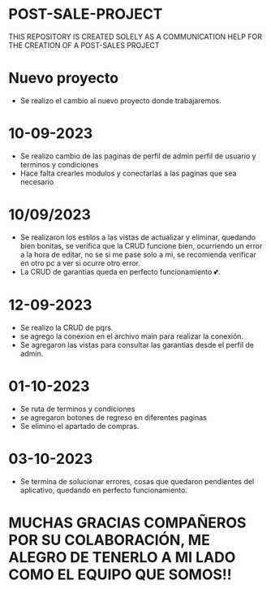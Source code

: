 # POST-SALE-PROJECT
THIS REPOSITORY IS CREATED SOLELY AS A COMMUNICATION HELP FOR THE CREATION OF A POST-SALES PROJECT

# Nuevo proyecto
* Se realizo el cambio al nuevo proyecto donde trabajaremos.

# 10-09-2023
* Se realizo cambio de las paginas de perfil de admin perfil de usuario y terminos y condiciones
* Hace falta crearles modulos y conectarlas a las paginas que sea necesario
# 10/09/2023
* Se realizaron los estilos a las vistas de actualizar y eliminar, quedando bien bonitas, se verifica que la CRUD funcione bien, ocurriendo un error a la hora de editar, no se si me pase solo a mi, se recomienda verificar en otro pc a ver si ocurre otro error.
* La CRUD de garantías queda en perfecto funcionamiento 💕.

# 12-09-2023
* Se realizo la CRUD de pqrs.
* se agrego la conexion en el archivo main para realizar la conexión.
* Se agregaron las vistas para consultar las garantias desde el perfil de admin.

# 01-10-2023
* Se ruta de terminos y condiciones
* se agregaron botones de regreso en diferentes paginas
* Se elimino el apartado de compras.
  
# 03-10-2023
* Se termina de solucionar errores, cosas que quedaron pendientes del aplicativo, quedando en perfecto funcionamiento.
  
# MUCHAS GRACIAS COMPAÑEROS POR SU COLABORACIÓN, ME ALEGRO DE TENERLO A MI LADO COMO EL EQUIPO QUE SOMOS!!
